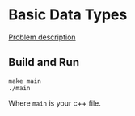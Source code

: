# Basic Data Types

[Problem description](https://www.hackerrank.com/challenges/c-tutorial-basic-data-types)

## Build and Run

```
make main
./main
```

Where `main` is your c++ file.
